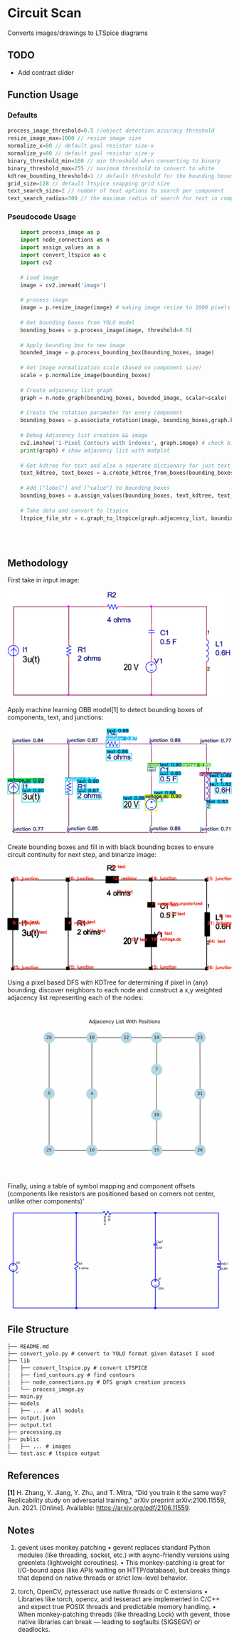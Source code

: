 # Circuit Scan

Converts images/drawings to LTSpice diagrams 

## TODO
- Add contrast slider

## Function Usage

### Defaults

```c++
process_image_threshold=0.5 //object detection accuracy threshold
resize_image_max=1000 // resize image size
normalize_x=80 // default goal resistor size-x
normalize_y=80 // default goal resistor size-y
binary_threshold_min=160 // min threshold when converting to binary
binary_threshold_max=255 // maximum threshold to convert to white
kdtree_bounding_threshold=1 // default threshold for the bounding boxes when calculating the kdtree
grid_size=128 // default ltspice snapping grid size
text_search_size=2 // number of text options to search per component
text_search_radius=300 // the maximum radius of search for text in components
```

### Pseudocode Usage

```python
    import process_image as p
    import node_connections as n
    import assign_values as a
    import convert_ltspice as c
    import cv2

    # Load image
    image = cv2.imread('image')

    # process image
    image = p.resize_image(image) # making image resize to 1000 pixels

    # Get bounding boxes from YOLO model
    bounding_boxes = p.process_image(image, threshold=0.5) 

    # Apply bounding box to new image
    bounded_image = p.process_bounding_box(bounding_boxes, image)

    # Get image normalization scale (based on component size)
    scale = p.normalize_image(bounding_boxes)

    # Create adjacency list graph
    graph = n.node_graph(bounding_boxes, bounded_image, scalar=scale)

    # Create the rotation parameter for every component
    bounding_boxes = p.associate_rotation(image, bounding_boxes,graph.kdtree)

    # Debug Adjacency list creation && image
    cv2.imshow('1-Pixel Contours with Indexes', graph.image) # check binary thresholds
    print(graph) # show adjacency list with matplot

    # Get kdtree for text and also a seperate dictionary for just text 
    text_kdtree, text_boxes = a.create_kdtree_from_boxes(bounding_boxes, graph.image)

    # Add ["label"] and ["value"] to bounding_boxes
    bounding_boxes = a.assign_values(bounding_boxes, text_kdtree, text_boxes)
    
    # Take data and convert to ltspice 
    ltspice_file_str = c.graph_to_ltspice(graph.adjacency_list, bounding_boxes, image)





```
## Methodology

First take in input image:

![Example Input](./public/documentations1.png?raw=true "Input Image")

Apply machine learning OBB model[1] to detect bounding boxes of components, text, and junctions:

![ML output](./public/documentations2.png?raw=true "ML Output")

Create bounding boxes and fill in with black bounding boxes to ensure circuit continuity for next step, and binarize image:

![Bounding Box](./public/documentations3.png?raw=true "Bounding Box")

Using a pixel based DFS with KDTree for determining if pixel in (any) bounding, discover neighbors to each node and construct a x,y weighted adjacency list representing each of the nodes:

![Adjacency List](./public/documentations4.png?raw=true "Adjacency List")

Finally, using a table of symbol mapping and component offsets (components like resistors are positioned based on corners not center, unlike other components)'

![LTspice](./public/documentations5.png?raw=true "LTspice")

## File Structure 
```
├── README.md
├── convert_yolo.py # convert to YOLO format given dataset I used
├── lib
│   ├── convert_ltspice.py # convert LTSPICE
│   ├── find_contours.py # find contours
│   ├── node_connections.py # DFS graph creation process
│   └── process_image.py
├── main.py
├── models
│   ├── ... # all models
├── output.json
├── output.txt
├── processing.py
├── public
│   ├── ... # images
└── test.asc # ltspice output
```

## References

**[1]** H. Zhang, Y. Jiang, Y. Zhu, and T. Mitra, “Did you train it the same way? Replicability study on adversarial training,” arXiv preprint arXiv:2106.11559, Jun. 2021. [Online]. Available: https://arxiv.org/pdf/2106.11559.

## Notes

1. gevent uses monkey patching
	•	gevent replaces standard Python modules (like threading, socket, etc.) with async-friendly versions using greenlets (lightweight coroutines).
	•	This monkey-patching is great for I/O-bound apps (like APIs waiting on HTTP/database), but breaks things that depend on native threads or strict low-level behavior.

 2. torch, OpenCV, pytesseract use native threads or C extensions
	•	Libraries like torch, opencv, and tesseract are implemented in C/C++ and expect true POSIX threads and predictable memory handling.
	•	When monkey-patching threads (like threading.Lock) with gevent, those native libraries can break — leading to segfaults (SIGSEGV) or deadlocks.